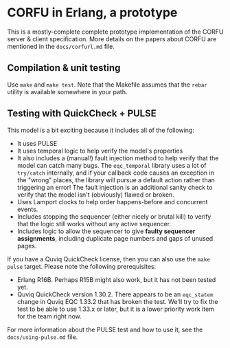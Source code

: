 # CORFU in Erlang, a prototype

This is a mostly-complete complete prototype implementation of the
CORFU server & client specification.  More details on the papers about
CORFU are mentioned in the `docs/corfurl.md` file.

## Compilation & unit testing

Use `make` and `make test`.  Note that the Makefile assumes that the
`rebar` utility is available somewhere in your path.

## Testing with QuickCheck + PULSE

This model is a bit exciting because it includes all of the following:

* It uses PULSE
* It uses temporal logic to help verify the model's properties
* It also includes a (manual!) fault injection method to help verify
that the model can catch many bugs.  The `eqc_temporal` library uses
a lot of `try/catch` internally, and if your callback code causes an
exception in the "wrong" places, the library will pursue a default
action rather than triggering an error!  The fault injection is an
additional sanity check to verify that the model isn't (obviously)
flawed or broken.
* Uses Lamport clocks to help order happens-before and concurrent events.
* Includes stopping the sequencer (either nicely or brutal kill) to verify
that the logic still works without any active sequencer.
* Includes logic to allow the sequencer to give
**faulty sequencer assignments**, including duplicate page numbers and
gaps of unused pages.

If you have a Quviq QuickCheck license, then you can also use the
`make pulse` target.
Please note the following prerequisites:

* Erlang R16B.  Perhaps R15B might also work, but it has not been
  tested yet.
* Quviq QuickCheck version 1.30.2.  There appears to be an
  `eqc_statem` change in Quviq EQC 1.33.2 that has broken the
  test.  We'll try to fix the test to be able to use 1.33.x or later,
  but it is a lower priority work item for the team right now.

For more information about the PULSE test and how to use it, see the
`docs/using-pulse.md` file.
